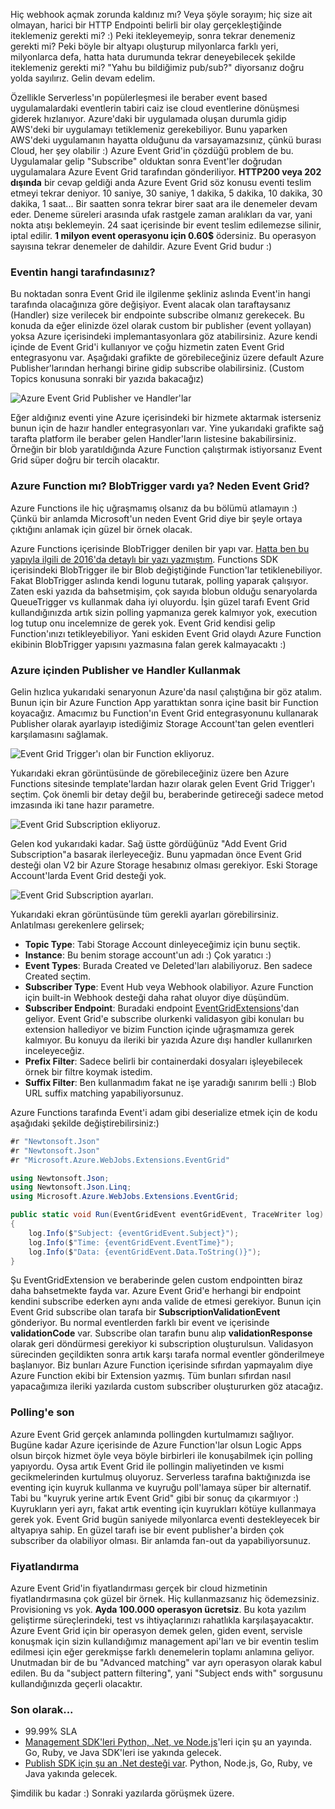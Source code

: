 ﻿---
Title: Azure Event Grid Nedir?
PublishDate: 13/2/2018
IsActive: True
MinutesSpent: 157 
Tags: Azure Event Grid, Eventing, Azure Functions
---

Hiç webhook açmak zorunda kaldınız mı? Veya şöyle sorayım; hiç size ait olmayan, harici bir HTTP Endpointi belirli bir olay gerçekleştiğinde iteklemeniz gerekti mi? :) Peki itekleyemeyip, sonra tekrar denemeniz gerekti mi? Peki böyle bir altyapı oluşturup milyonlarca farklı yeri, milyonlarca defa, hatta hata durumunda tekrar deneyebilecek şekilde iteklemeniz gerekti mi? "Yahu bu bildiğimiz pub/sub?" diyorsanız doğru yolda sayılırız. Gelin devam edelim. 

Özellikle Serverless'ın popülerleşmesi ile beraber event based uygulamalardaki eventlerin tabiri caiz ise cloud eventlerine dönüşmesi giderek hızlanıyor. Azure'daki bir uygulamada oluşan durumla gidip AWS'deki bir uygulamayı tetiklemeniz gerekebiliyor. Bunu yaparken AWS'deki uygulamanın hayatta olduğunu da varsayamazsınız, çünkü burası Cloud, her şey olabilir :) Azure Event Grid'in çözdüğü problem de bu. Uygulamalar gelip "Subscribe" olduktan sonra Event'ler doğrudan uygulamalara Azure Event Grid tarafından gönderiliyor. **HTTP200 veya 202 dışında** bir cevap geldiği anda Azure Event Grid söz konusu eventi teslim etmeyi tekrar deniyor. 10 saniye, 30 saniye, 1 dakika, 5 dakika, 10 dakika, 30 dakika, 1 saat... Bir saatten sonra tekrar birer saat ara ile denemeler devam eder. Deneme süreleri arasında ufak rastgele zaman aralıkları da var, yani nokta atışı beklemeyin. 24 saat içerisinde bir event teslim edilemezse silinir, iptal edilir. **1 milyon event operasyonu için 0.60$** ödersiniz. Bu operasyon sayısına tekrar denemeler de dahildir. Azure Event Grid budur :)

### Eventin hangi tarafındasınız?

Bu noktadan sonra Event Grid ile ilgilenme şekliniz aslında Event'in hangi tarafında olacağınıza göre değişiyor. Event alacak olan taraftaysanız (Handler) size verilecek bir endpointe subscribe olmanız gerekecek. Bu konuda da eğer elinizde özel olarak custom bir publisher (event yollayan) yoksa Azure içerisindeki implemantasyonlara göz atabilirsiniz. Azure kendi içinde de Event Grid'i kullanıyor ve çoğu hizmetin zaten Event Grid entegrasyonu var. Aşağıdaki grafikte de görebileceğiniz üzere default Azure Publisher'larından herhangi birine gidip subscribe olabilirsiniz. (Custom Topics konusuna sonraki bir yazıda bakacağız)

![Azure Event Grid Publisher ve Handler'lar](media/Azure-Event-Grid-Nedir/event-grid.gif)

Eğer aldığınız eventi yine Azure içerisindeki bir hizmete aktarmak isterseniz bunun için de hazır handler entegrasyonları var. Yine yukarıdaki grafikte sağ tarafta platform ile beraber gelen Handler'ların listesine bakabilirsiniz. Örneğin bir blob yaratıldığında Azure Function çalıştırmak istiyorsanız Event Grid süper doğru bir tercih olacaktır.

### Azure Function mı? BlobTrigger vardı ya? Neden Event Grid?

Azure Functions ile hiç uğraşmamış olsanız da bu bölümü atlamayın :) Çünkü bir anlamda Microsoft'un neden Event Grid diye bir şeyle ortaya çıktığını anlamak için güzel bir örnek olacak. 

Azure Functions içerisinde BlobTrigger denilen bir yapı var. [Hatta ben bu yapıyla ilgili de 2016'da detaylı bir yazı yazmıştım](http://daron.yondem.com/azure_functions_ile_blobtrigger_kullanmak). Functions SDK içerisindeki BlobTrigger ile bir Blob değiştiğinde Function'lar tetiklenebiliyor. Fakat BlobTrigger aslında kendi logunu tutarak, polling yaparak çalışıyor. Zaten eski yazıda da bahsetmişim, çok sayıda blobun olduğu senaryolarda QueueTrigger vs kullanmak daha iyi oluyordu. İşin güzel tarafı Event Grid kullandığınızda artık sizin  polling yapmanıza gerek kalmıyor yok, execution log tutup onu incelemnize de gerek yok. Event Grid kendisi gelip Function'ınızı tetikleyebiliyor. Yani eskiden Event Grid olaydı Azure Function ekibinin BlobTrigger yapısını yazmasına falan gerek kalmayacaktı :) 

### Azure içinden Publisher ve Handler Kullanmak

Gelin hızlıca yukarıdaki senaryonun Azure'da nasıl çalıştığına bir göz atalım. Bunun için bir Azure Function App yarattıktan sonra içine basit bir Function koyacağız. Amacımız bu Function'ın Event Grid entegrasyonunu kullanarak Publisher olarak ayarlayıp istediğimiz Storage Account'tan gelen eventleri karşılamasını sağlamak. 

![Event Grid Trigger'ı olan bir Function ekliyoruz.](media/Azure-Event-Grid-Nedir/event-grid-trigger.jpg)

Yukarıdaki ekran görüntüsünde de görebileceğiniz üzere ben Azure Functions sitesinde template'lardan hazır olarak gelen Event Grid Trigger'ı seçtim. Çok önemli bir detay değil bu, beraberinde getireceği sadece metod imzasında iki tane hazır parametre.

![Event Grid Subscription ekliyoruz.](media/Azure-Event-Grid-Nedir/event-grid-trigger-2.jpg)

Gelen kod yukarıdaki kadar. Sağ üstte gördüğünüz "Add Event Grid Subscription"a basarak ilerleyeceğiz. Bunu yapmadan önce Event Grid desteği olan V2 bir Azure Storage hesabınız olması gerekiyor. Eski Storage Account'larda Event Grid desteği yok.

![Event Grid Subscription ayarları.](media/Azure-Event-Grid-Nedir/event-grid-trigger-subscription.jpg)

Yukarıdaki ekran görüntüsünde tüm gerekli ayarları görebilirsiniz. Anlatılması gerekenlere gelirsek;

- **Topic Type**: Tabi Storage Account dinleyeceğimiz için bunu seçtik.
- **Instance**: Bu benim storage account'un adı :) Çok yaratıcı :)
- **Event Types**: Burada Created ve Deleted'ları alabiliyoruz. Ben sadece Created seçtim.
- **Subscriber Type**: Event Hub veya Webhook olabiliyor. Azure Function için built-in Webhook desteği daha rahat oluyor diye düşündüm.
- **Subscriber Endpoint**: Buradaki endpoint [EventGridExtensions](https://github.com/Azure/azure-functions-eventgrid-extension/blob/master/src/EventGridExtension/EventGridExtensionConfig.cs)'dan geliyor. Event Grid'e subscribe olurkenki validasyon gibi konuları bu extension hallediyor ve bizim Function içinde uğraşmamıza gerek kalmıyor. Bu konuyu da ileriki bir yazıda Azure dışı handler kullanırken inceleyeceğiz.
- **Prefix Filter**: Sadece belirli bir containerdaki dosyaları işleyebilecek örnek bir filtre koymak istedim.
- **Suffix Filter**: Ben kullanmadım fakat ne işe yaradığı sanırım belli :) Blob URL suffix matching yapabiliyorsunuz.   
   
Azure Functions tarafında Event'i adam gibi deserialize etmek için de kodu aşağıdaki şekilde değiştirebilirsiniz:)   
   
```CS
#r "Newtonsoft.Json"
#r "Newtonsoft.Json"
#r "Microsoft.Azure.WebJobs.Extensions.EventGrid"

using Newtonsoft.Json;
using Newtonsoft.Json.Linq;
using Microsoft.Azure.WebJobs.Extensions.EventGrid;

public static void Run(EventGridEvent eventGridEvent, TraceWriter log)
{
    log.Info($"Subject: {eventGridEvent.Subject}");
    log.Info($"Time: {eventGridEvent.EventTime}");
    log.Info($"Data: {eventGridEvent.Data.ToString()}");
}
```

Şu EventGridExtension ve beraberinde gelen custom endpointten biraz daha bahsetmekte fayda var. Azure Event Grid'e herhangi bir endpoint kendini subscribe ederken aynı anda valide de etmesi gerekiyor. Bunun için  Event Grid subscribe olan tarafa bir **SubscriptionValidationEvent** gönderiyor. Bu normal eventlerden farklı bir event ve içerisinde **validationCode** var. Subscribe olan tarafın bunu alıp **validationResponse** olarak geri döndürmesi gerekiyor ki subscription oluşturulsun. Validasyon sürecinden geçildikten sonra artık karşı tarafa normal eventler gönderilmeye başlanıyor. Biz bunları Azure Function içerisinde sıfırdan yapmayalım diye Azure Function ekibi bir Extension yazmış. Tüm bunları sıfırdan nasıl yapacağımıza ileriki yazılarda custom subscriber oluştururken göz atacağız. 

### Polling'e son

Azure Event Grid gerçek anlamında pollingden kurtulmamızı sağlıyor. Bugüne kadar Azure içerisinde de Azure Function'lar olsun Logic Apps olsun birçok hizmet öyle veya böyle birbirleri ile konuşabilmek için polling yapıyordu. Oysa artık Event Grid ile pollingin maliyetinden ve kısmi gecikmelerinden kurtulmuş oluyoruz. Serverless tarafına baktığınızda ise eventing için kuyruk kullanma ve kuyruğu poll'lamaya süper bir alternatif. Tabi bu "kuyruk yerine artık Event Grid" gibi bir sonuç da çıkarmıyor :) Kuyrukların yeri ayrı, fakat artık eventing için kuyrukları kötüye kullanmaya gerek yok. Event Grid bugün saniyede milyonlarca eventi destekleyecek bir altyapıya sahip. En güzel tarafı ise bir event publisher'a birden çok subscriber da olabiliyor olması. Bir anlamda fan-out da yapabiliyorsunuz. 

### Fiyatlandırma

Azure Event Grid'in fiyatlandırması gerçek bir cloud hizmetinin fiyatlandırmasına çok güzel bir örnek. Hiç kullanmazsanız hiç ödemezsiniz. Provisioning vs yok. **Ayda 100.000 operasyon ücretsiz**. Bu kota yazılım geliştirme süreçlerindeki, test vs ihtiyaçlarınızı rahatlıkla karşılaşayacaktır. Azure Event Grid için bir operasyon demek gelen, giden event, servisle konuşmak için sizin kullandığımız management api'ları ve bir eventin teslim edilmesi için eğer gerekmişse farklı denemelerin toplamı anlamına geliyor. Unutmadan bir de bu "Advanced matching" var ayrı operasyon olarak kabul edilen. Bu da "subject pattern filtering", yani "Subject ends with" sorgusunu kullandığınızda geçerli olacaktır. 

### Son olarak...

* 99.99% SLA
* [Management SDK'leri Python, .Net, ve Node.js](https://docs.microsoft.com/azure/event-grid/sdk-overview)'leri için şu an yayında. Go, Ruby, ve Java SDK'leri ise yakında gelecek. 
* [Publish SDK için şu an .Net desteği var](https://docs.microsoft.com/azure/event-grid/sdk-overview). Python, Node.js, Go, Ruby, ve Java yakında gelecek.   
   
Şimdilik bu kadar :) Sonraki yazılarda görüşmek üzere.




